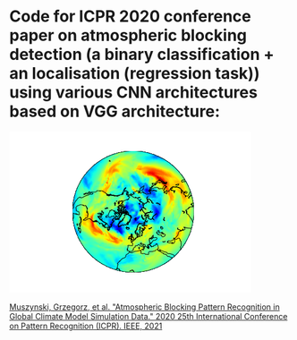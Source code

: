# Code for ICPR 2020 conference paper on atmospheric blocking detection (a binary classification + an localisation (regression task)) using various CNN architectures based on VGG architecture:

![atmospheric blocking](out.gif)

[Muszynski, Grzegorz, et al. "Atmospheric Blocking Pattern Recognition in Global Climate Model Simulation Data." 2020 25th International Conference on Pattern Recognition (ICPR). IEEE, 2021](https://ieeexplore.ieee.org/abstract/document/9412736)